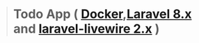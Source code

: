 > # Todo App ( [Docker](https://docs.docker.com/get-started/),[Laravel 8.x](https://laravel.com/docs/9.x) and [laravel-livewire 2.x](https://laravel-livewire.com/docs/2.x/quickstart) )
